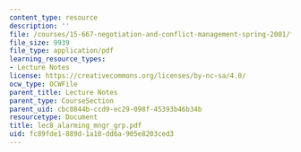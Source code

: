 ```yaml
---
content_type: resource
description: ''
file: /courses/15-667-negotiation-and-conflict-management-spring-2001/fc89fde1889d1a10dd6a905e8203ced3_lec8_alarming_mngr_grp.pdf
file_size: 9939
file_type: application/pdf
learning_resource_types:
- Lecture Notes
license: https://creativecommons.org/licenses/by-nc-sa/4.0/
ocw_type: OCWFile
parent_title: Lecture Notes
parent_type: CourseSection
parent_uid: cbc0844b-ccd9-ec29-098f-45393b46b34b
resourcetype: Document
title: lec8_alarming_mngr_grp.pdf
uid: fc89fde1-889d-1a10-dd6a-905e8203ced3
---
```

